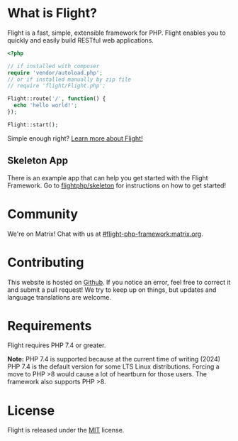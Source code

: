 # What is Flight?

Flight is a fast, simple, extensible framework for PHP.
Flight enables you to quickly and easily build RESTful web applications.

```php
<?php

// if installed with composer
require 'vendor/autoload.php';
// or if installed manually by zip file
// require 'flight/Flight.php';

Flight::route('/', function() {
  echo 'hello world!';
});

Flight::start();
```

Simple enough right? [Learn more about Flight!](learn)

## Skeleton App
There is an example app that can help you get started with the Flight Framework. Go to [flightphp/skeleton](https://github.com/flightphp/skeleton) for instructions on how to get started!

# Community

We're on Matrix! Chat with us at [#flight-php-framework:matrix.org](https://matrix.to/#/#flight-php-framework:matrix.org).

# Contributing

This website is hosted on [Github](https://github.com/flightphp/docs). If you notice an error, feel free to correct it and submit a pull request!
We try to keep up on things, but updates and language translations are welcome.

# Requirements

Flight requires PHP 7.4 or greater.

**Note:** PHP 7.4 is supported because at the current time of writing (2024) PHP 7.4 is the default version for some LTS Linux distributions. Forcing a move to PHP >8 would cause a lot of heartburn for those users. The framework also supports PHP >8.

# License

Flight is released under the [MIT](https://github.com/flightphp/core/blob/master/LICENSE) license.
